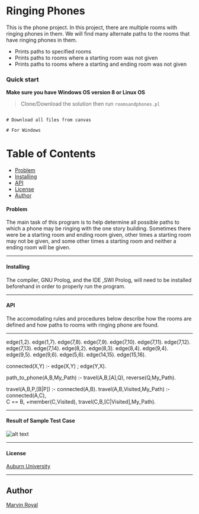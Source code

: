# Ringing Phones

This is the phone project. In this project, there are multiple rooms with ringing phones in them. We will find many alternate paths to
the rooms that have ringing phones in them.

* Prints paths to specified rooms
* Prints paths to rooms where a starting room was not given
* Prints paths to rooms where a starting and ending room was not given

### Quick start
**Make sure you have Windows OS version 8 or Linux OS**

> Clone/Download the solution then run `roomsandphones.pl`

```

# Download all files from canvas

# For Windows

```

# Table of Contents
* [Problem](#Problem)
* [Installing](#installing)
* [API](#API)
* [License](#license)
* [Author](#author)

#### Problem

The main task of this program is to help determine all possible paths to which a phone may be ringing with the one story building. Sometimes there were be a starting room and ending room given, other times a starting room may not be given, and some other times a starting room and neither a ending room will be given.
___

#### Installing

The compiler, GNU Prolog, and the IDE ,SWI Prolog, will need to be installed beforehand in order to properly run the program.
___

#### API

The accomodating rules and procedures below describe how the rooms are defined and how paths to rooms with ringing phone are found.
___
edge(1,2).
edge(1,7).
edge(7,8).
edge(7,9).
edge(7,10).
edge(7,11).
edge(7,12).
edge(7,13).
edge(7,14).
edge(8,2).
edge(8,3).
edge(8,4).
edge(9,4).
edge(9,5).
edge(9,6).
edge(5,6).
edge(14,15).
edge(15,16).


connected(X,Y) :- edge(X,Y) ; edge(Y,X).

path_to_phone(A,B,My_Path) :-
       travel(A,B,[A],Q), 
       reverse(Q,My_Path).

travel(A,B,P,[B|P]) :- 
       connected(A,B).
travel(A,B,Visited,My_Path) :-
       connected(A,C),           
       C \== B,
       \+member(C,Visited),
       travel(C,B,[C|Visited],My_Path).  
___

#### Result of Sample Test Case

![alt text](https://github.com/marvinbell/COMP/blob/master/scheme_sample.JPG)
___

#### License
 [Auburn University](/LICENSE)

___

## Author
 [Marvin Royal](/LICENSE)
